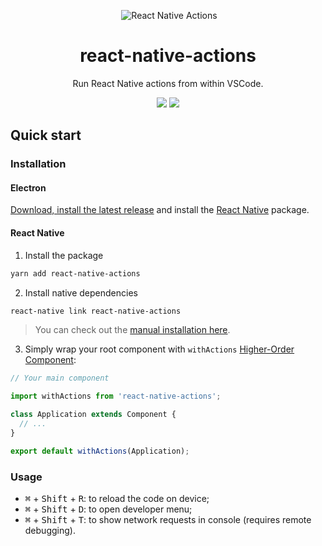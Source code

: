 <p align="center">
  <img alt="React Native Actions" title="React Native Actions" src="https://cdn.rawgit.com/lucasbento/react-native-actions/master/common/media/logo.png" />
</p>

<h1 align="center">react-native-actions</h1>
<p align="center">
  Run React Native actions from within VSCode.
</p>

<p align="center">
 <a href="https://github.com/lucasbento/react-native-actions/issues"><img src="https://img.shields.io/badge/contributions-welcome-brightgreen.svg?style=flat"></a>
 <a href="https://saythanks.io/to/lucasbento"><img src="https://img.shields.io/badge/say-thanks-ff69b4.svg"></a>
</p>

## Quick start

### Installation

#### Electron

[Download, install the latest release][latest-release] and install the [React Native][react-native] package.

#### React Native

1. Install the package
```bash
yarn add react-native-actions
```

2. Install native dependencies
```bash
react-native link react-native-actions
```

> You can check out the [manual installation here][react-native-installation].

3. Simply wrap your root component with `withActions` [Higher-Order Component][hoc]:
```jsx
// Your main component

import withActions from 'react-native-actions';

class Application extends Component {
  // ...
}

export default withActions(Application); 
```

### Usage

- <kbd>⌘</kbd> + <kbd>Shift</kbd> + <kbd>R</kbd>: to reload the code on device;
- <kbd>⌘</kbd> + <kbd>Shift</kbd> + <kbd>D</kbd>: to open developer menu;
- <kbd>⌘</kbd> + <kbd>Shift</kbd> + <kbd>T</kbd>: to show network requests in console (requires remote debugging).

[latest-release]: https://github.com/lucasbento/react-native-actions/releases/latest
[react-native]: #react-native
[react-native-installation]: https://github.com/lucasbento/react-native-actions/blob/master/packages/react-native-actions/README.md#manual-installation
[hoc]: https://reactjs.org/docs/higher-order-components.html